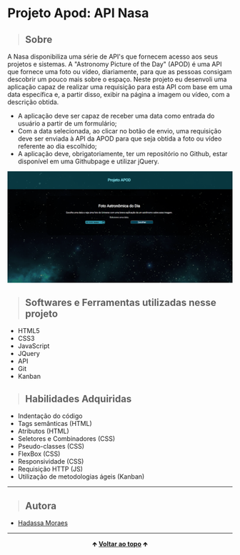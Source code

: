 # Projeto Apod: API Nasa


> ## Sobre

  A Nasa disponibiliza uma série de API's que fornecem acesso aos seus projetos e sistemas. A "Astronomy Picture of the Day" (APOD) é uma API que fornece uma foto ou vídeo, diariamente, para que as pessoas consigam descobrir um pouco mais sobre o espaço. Neste projeto eu desenvoli uma aplicação capaz de realizar uma requisição para esta API com base em uma data específica e, a partir disso, exibir na página a imagem ou vídeo, com a descrição obtida.


  - A aplicação deve ser capaz de receber uma data como entrada do usuário a partir de um formulário;
  - Com a data selecionada, ao clicar no botão de envio, uma requisição deve ser enviada à API da APOD para que seja obtida a foto ou vídeo referente ao dia escolhido;
  - A aplicação deve, obrigatoriamente, ter um repositório no Github, estar disponível em uma Githubpage e utilizar jQuery.


<img src=".\img\home.png" alt="imagem da tela do página home do projeto">

<br>

> ## Softwares e Ferramentas utilizadas nesse projeto 

  - HTML5
  - CSS3
  - JavaScript
  - JQuery
  - API
  - Git
  - Kanban

> ## Habilidades Adquiridas

  - Indentação do código
  - Tags semânticas (HTML)
  - Atributos (HTML)
  - Seletores e Combinadores (CSS)
  - Pseudo-classes (CSS)
  - FlexBox (CSS)
  - Responsividade (CSS)
  - Requisição HTTP (JS)
  - Utilização de metodologias ágeis (Kanban)

<hr>

> ## Autora

  - [Hadassa Moraes](https://www.linkedin.com/in/hadassa-moraes-5a6712230/)

<hr>

<div align="center">
  &#129145;&nbsp;<a href="#inicio"><strong>Voltar ao topo</strong></a>&nbsp;&#129145;
</div>